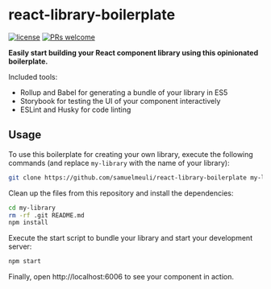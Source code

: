 # react-library-boilerplate

[![license](https://img.shields.io/github/license/mashape/apistatus.svg)](https://github.com/samuelmeuli/react-library-boilerplate/blob/master/LICENSE)
[![PRs welcome](https://img.shields.io/badge/PRs-welcome-brightgreen.svg)](https://github.com/samuelmeuli/react-library-boilerplate/pulls)

**Easily start building your React component library using this opinionated boilerplate.**

Included tools:

* Rollup and Babel for generating a bundle of your library in ES5
* Storybook for testing the UI of your component interactively
* ESLint and Husky for code linting


## Usage

To use this boilerplate for creating your own library, execute the following commands (and replace `my-library` with the name of your library):

```sh
git clone https://github.com/samuelmeuli/react-library-boilerplate my-library
```

Clean up the files from this repository and install the dependencies:

```sh
cd my-library
rm -rf .git README.md
npm install
```

Execute the start script to bundle your library and start your development server:

```sh
npm start
```

Finally, open http://localhost:6006 to see your component in action.
